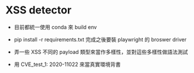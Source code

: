 # XSS detector

* 目前都統一使用 conda 來 build env
* pip install -r requirements.txt 完成之後要裝 playwright 的 broswer driver

* 弄一些 XSS 不同的 payload 類型來當作多樣性，並對這些多樣性做語法測試
* 用 CVE_test_1: 2020-11022 來當真實環境背書



    